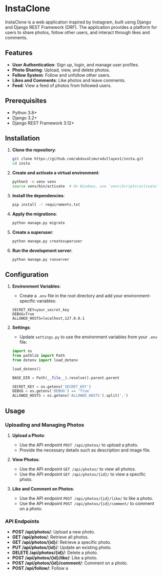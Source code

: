 # InstaClone

InstaClone is a web application inspired by Instagram, built using Django and Django REST Framework (DRF). The application provides a platform for users to share photos, follow other users, and interact through likes and comments.

## Features

- **User Authentication**: Sign up, login, and manage user profiles.
- **Photo Sharing**: Upload, view, and delete photos.
- **Follow System**: Follow and unfollow other users.
- **Likes and Comments**: Like photos and leave comments.
- **Feed**: View a feed of photos from followed users.

## Prerequisites

- Python 3.8+
- Django 3.2+
- Django REST Framework 3.12+

## Installation

1. **Clone the repository**:
    ```bash
    git clone https://github.com/abduvalimurodullayev1/insta.git
    cd insta
    ```

2. **Create and activate a virtual environment**:
    ```bash
    python3 -m venv venv
    source venv/bin/activate  # On Windows, use `venv\Scripts\activate`
    ```

3. **Install the dependencies**:
    ```bash
    pip install -r requirements.txt
    ```

4. **Apply the migrations**:
    ```bash
    python manage.py migrate
    ```

5. **Create a superuser**:
    ```bash
    python manage.py createsuperuser
    ```

6. **Run the development server**:
    ```bash
    python manage.py runserver
    ```

## Configuration

1. **Environment Variables**:
    - Create a `.env` file in the root directory and add your environment-specific variables:
    ```env
    SECRET_KEY=your_secret_key
    DEBUG=True
    ALLOWED_HOSTS=localhost,127.0.0.1
    ```

2. **Settings**:
    - Update `settings.py` to use the environment variables from your `.env` file:
    ```python
    import os
    from pathlib import Path
    from dotenv import load_dotenv

    load_dotenv()

    BASE_DIR = Path(__file__).resolve().parent.parent

    SECRET_KEY = os.getenv('SECRET_KEY')
    DEBUG = os.getenv('DEBUG') == 'True'
    ALLOWED_HOSTS = os.getenv('ALLOWED_HOSTS').split(',')
    ```

## Usage

### Uploading and Managing Photos

1. **Upload a Photo**:
    - Use the API endpoint `POST /api/photos/` to upload a photo.
    - Provide the necessary details such as description and image file.

2. **View Photos**:
    - Use the API endpoint `GET /api/photos/` to view all photos.
    - Use the API endpoint `GET /api/photos/{id}/` to view a specific photo.

3. **Like and Comment on Photos**:
    - Use the API endpoint `POST /api/photos/{id}/like/` to like a photo.
    - Use the API endpoint `POST /api/photos/{id}/comment/` to comment on a photo.

### API Endpoints

- **POST /api/photos/**: Upload a new photo.
- **GET /api/photos/**: Retrieve all photos.
- **GET /api/photos/{id}/**: Retrieve a specific photo.
- **PUT /api/photos/{id}/**: Update an existing photo.
- **DELETE /api/photos/{id}/**: Delete a photo.
- **POST /api/photos/{id}/like/**: Like a photo.
- **POST /api/photos/{id}/comment/**: Comment on a photo.
- **POST /api/follow/**: Follow a
